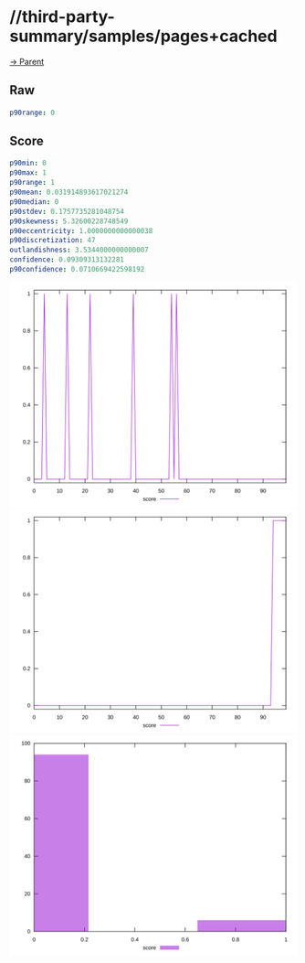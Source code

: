 
# //third-party-summary/samples/pages+cached

[→ Parent](../..)


## Raw


```yaml
p90range: 0

```


## Score


```yaml
p90min: 0
p90max: 1
p90range: 1
p90mean: 0.031914893617021274
p90median: 0
p90stdev: 0.1757735281048754
p90skewness: 5.32600228748549
p90eccentricity: 1.0000000000000038
p90discretization: 47
outlandishness: 3.5344000000000007
confidence: 0.09309313132281
p90confidence: 0.0710669422598192

```

![PLOT: score-values](./score/values.svg)![PLOT: score-sorted](./score/sorted.svg)![PLOT: score-histogram](./score/histogram.svg)